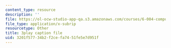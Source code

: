 ```yaml
---
content_type: resource
description: ''
file: https://ol-ocw-studio-app-qa.s3.amazonaws.com/courses/6-004-computation-structures-spring-2017/3201f57734b2f2cefa7451fe5e7d951f_m42nkRJwCKY.srt
file_type: application/x-subrip
resourcetype: Other
title: 3play caption file
uid: 3201f577-34b2-f2ce-fa74-51fe5e7d951f
---
```

